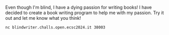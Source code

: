 Even though I'm blind, I have a dying passion for writing books!
I have decided to create a book writing program to help me with my passion.
Try it out and let me know what you think!

`nc blindwriter.challs.open.ecsc2024.it 38003`
